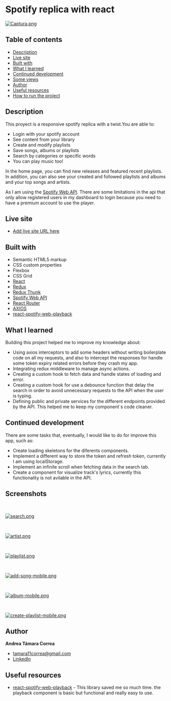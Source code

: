 # Spotify replica with react

[![Captura.png](https://i.postimg.cc/6Q2mbGDG/Captura.png)](https://postimg.cc/kVCsBDMn)


## Table of contents

- [Description](#description)
- [Live site](#live-site)
- [Built with](#built-with)
- [What I learned](#what-i-learned)
- [Continued development](#continued-development)
- [Some views](#some-views)
- [Author](#author)
- [Useful resources](#useful-resources)
- [How to run the project](#how-to-run-the-project)
  


## Description

This proyect is a responsive spotify replica with a twist.You are able to: 
- Login with your spotify account
- See content from your library
- Create and modify playlists 
- Save songs, albums or playlists 
- Search by categories or specific words
- You can play music too! 

In the home page, you can find new releases and featured recent playlists. In addition, you can also see your created and followed playlists and albums and your top songs and artists.

As I am using the [Spotify Web API](https://developer.spotify.com/documentation/web-api/). There are some limitations in the api that only allow  registered users in my dashboard to login because you need to have a premium account to use the player.
  


## Live site

-  [Add live site URL here](https://your-live-site-url.com)



## Built with

- Semantic HTML5 markup
- CSS custom properties
- Flexbox
- CSS Grid
- [React](https://reactjs.org/) 
- [Redux](https://es.redux.js.org/) 
- [Redux Thunk](https://redux.js.org/usage/writing-logic-thunks#redux-thunk-middleware) 
- [Spotify Web API](https://developer.spotify.com/documentation/web-api/)
- [React Router](https://reactrouter.com/en/v6.3.0/getting-started/tutorial)  
- [AXIOS](https://axios-http.com/es/docs/intro) 
- [react-spotify-web-playback](https://www.npmjs.com/package/react-spotify-web-playback) 



## What I learned


Building this project helped me to improve my knowledge about:

- Using axios interceptors to add some headers without writing boilerplate code on all my requests, and also to intercept the responses for handle some token expiry related errors before they crash my app.
- Integrating redux middleware to manage async actions.
- Creating a custom hook to fetch data and handle states of loading and error.
- Creating a custom hook for use a debounce function that delay the search in order to avoid unnecessary requests to the API when the user is typing.
- Defining public and private services for the different endpoints provided by the API. This helped me to keep my component´s code cleaner.



## Continued development


There are some tasks that, eventually, I would like to do for improve this app, such as:

- Create loading skeletons for the diferents components.
- Implement a different way to store the token and refresh token, currently I am using localStorage.
- Implement an infinite scroll when fetching data in the search tab.
- Create a component for visualize track's lyrics, currently this functionality is not avilable in the API.


## Screenshots

</br>

[![search.png](https://i.postimg.cc/QCg8c4Q8/search.png)](https://postimg.cc/tnTGjzvw)

</br>

[![artist.png](https://i.postimg.cc/N0VjtrGc/artist.png)](https://postimg.cc/gwVWqj6S)

</br>

[![playlist.png](https://i.postimg.cc/9M7FQFzq/playlist.png)](https://postimg.cc/5YfMPJBx)

</br>

[![add-song-mobile.png](https://i.postimg.cc/65pfC1gH/add-song-mobile.png)](https://postimg.cc/z34hrpJW)

</br>

[![album-mobile.png](https://i.postimg.cc/VkS9V0Yn/album-mobile.png)](https://postimg.cc/CRgfZ1nx)

</br>

[![create-playlist-mobile.png](https://i.postimg.cc/fTqjCfhM/create-playlist-mobile.png)](https://postimg.cc/crYn4YHz)

## Author

**Andrea Támara Correa**
* [tamara11correa@gmail.com](tamara11correa@gmail.com)
* [LinkedIn](https://www.linkedin.com/in/andreatamara/)
<!-- * [Portafolio web](https://tu-dominio.com/) -->


## Useful resources

- [react-spotify-web-playback](https://www.npmjs.com/package/react-spotify-web-playback) - This library saved me so much time. the playback component is basic but functional and really easy to use.


<!-- ## How to run the project

#### Pre-requisites ✅
- Add your Spotify client ID & secret to a `.env` file in root using the environment variables `REACT_APP_SPOTIFY_CLIENT_ID` and `REACT_APP_SPOTIFY_CLIENT_SECRET`
  - Note. **Never add this type of config to version control. This would usually come from your build server.** -->

